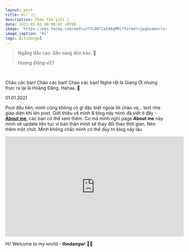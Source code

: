 ```yaml
---
layout: post
title: Hi! ✌🏻
description: Chào thế giới 💫
date: 2021-01-01 00:00:01 +0700
image: 'https://pbs.twimg.com/media/F2L8W7ZaEAAqMMi?format=jpg&name=large'
image_caption: 'Hi'
tags: [itsdangw]
---
```


> Ngẩng đầu cao. Sẵn sàng đón bão. 🍃
>
> <cite>Hoàng Đăng v0.1</cite>
<br>

Chào các bạn! Chào các bạn! Chào các bạn! Nghe rất là Giang Ơi nhưng thực ra lại là Hoàng Đăng. Hahaa. 🤣

01.01.2021

Post đầu tiên, mình cũng không có gì đặc biệt ngoài lời chào và... test nhẹ giao diện khi lên post. Giới thiệu về mình & blog này mình đã viết ở đây - **[About me](/about/)**, các bạn có thể xem thêm. Cơ mà mình nghĩ page **About me** này mình sẽ update liên tục vì bản thân mình sẽ thay đổi theo thời gian. Nên thêm một chút. Mình không chắc mình có thể duy trì blog này lâu


<iframe width="560" height="315" src="https://www.youtube.com/embed/O0StKlRHVeE" title="YouTube video player" frameborder="0" allow="accelerometer; autoplay; clipboard-write; encrypted-media; gyroscope; picture-in-picture; web-share" allowfullscreen></iframe>

Hi! Welcome to my world - **thedangw**! ✌🏻


